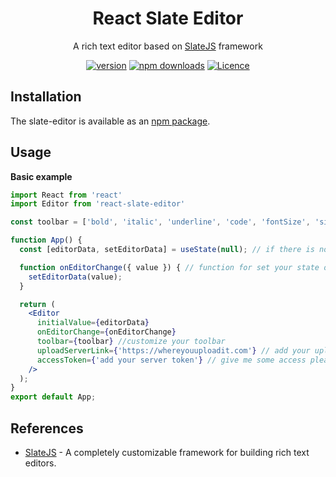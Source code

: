 <h1 align="center">React Slate Editor</h1>

<div align="center">

A rich text editor based on [SlateJS](https://github.com/ianstormtaylor/slate) framework

[![version](https://img.shields.io/github/package-json/v/stevan11leonardy/react-slate-editor?color=green)](https://www.npmjs.com/package/react-slate-editor)
[![npm downloads](https://img.shields.io/npm/dt/react-slate-editor?color=green)](https://www.npmjs.com/package/react-slate-editor)
[![Licence](https://img.shields.io/npm/l/react-slate-editor?color=green&label=license)](https://github.com/stevan11leonardy/react-slate-editor/blob/master/LICENSE)

</div>

## Installation
The slate-editor is available as an [npm package](https://www.npmjs.com/package/react-slate-editor).

## Usage

**Basic example**
```jsx
import React from 'react'
import Editor from 'react-slate-editor'

const toolbar = ['bold', 'italic', 'underline', 'code', 'fontSize', 'sizeUp', 'sizeDown', 'link', 'image', 'orderedList', 'unorderedList', 'alignment']

function App() {
  const [editorData, setEditorData] = useState(null); // if there is no object value in slate pass null or undefined

  function onEditorChange({ value }) { // function for set your state or post to your api
    setEditorData(value);
  }

  return (
    <Editor
      initialValue={editorData}
      onEditorChange={onEditorChange}
      toolbar={toolbar} //customize your toolbar
      uploadServerLink={'https://whereyouuploadit.com'} // add your upload api link here
      accessToken={'add your server token'} // give me some access please
    />
  );
}
export default App;
```
## References
- [SlateJS](https://github.com/ianstormtaylor/slate) - A completely customizable framework for building rich text editors.
